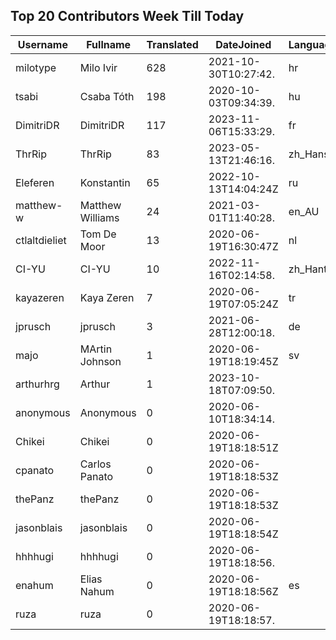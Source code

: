 ## Top 20 Contributors Week Till Today ##
|Username|Fullname|Translated|DateJoined|Language|
|--------|--------|----------|----------|-------|
|milotype|Milo Ivir|628|2021-10-30T10:27:42.|hr|
|tsabi|Csaba Tóth|198|2020-10-03T09:34:39.|hu|
|DimitriDR|DimitriDR|117|2023-11-06T15:33:29.|fr|
|ThrRip|ThrRip|83|2023-05-13T21:46:16.|zh_Hans|
|Eleferen|Konstantin|65|2022-10-13T14:04:24Z|ru|
|matthew-w|Matthew Williams|24|2021-03-01T11:40:28.|en_AU|
|ctlaltdieliet|Tom De Moor|13|2020-06-19T16:30:47Z|nl|
|CI-YU|CI-YU|10|2022-11-16T02:14:58.|zh_Hant|
|kayazeren|Kaya Zeren|7|2020-06-19T07:05:24Z|tr|
|jprusch|jprusch|3|2021-06-28T12:00:18.|de|
|majo|MArtin Johnson|1|2020-06-19T18:19:45Z|sv|
|arthurhrg|Arthur|1|2023-10-18T07:09:50.||
|anonymous|Anonymous|0|2020-06-10T18:34:14.||
|Chikei|Chikei|0|2020-06-19T18:18:51Z||
|cpanato|Carlos Panato|0|2020-06-19T18:18:53Z||
|thePanz|thePanz|0|2020-06-19T18:18:53Z||
|jasonblais|jasonblais|0|2020-06-19T18:18:54Z||
|hhhhugi|hhhhugi|0|2020-06-19T18:18:56.||
|enahum|Elias  Nahum|0|2020-06-19T18:18:56Z|es|
|ruza|ruza|0|2020-06-19T18:18:57.||
